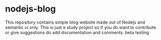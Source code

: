 # nodejs-blog
This repository contains simple blog website made out of Nodejs and semantic ui only.
This is just a study project so if you do want to contribute or give suggestions do add documentation and comments.
beta testing
